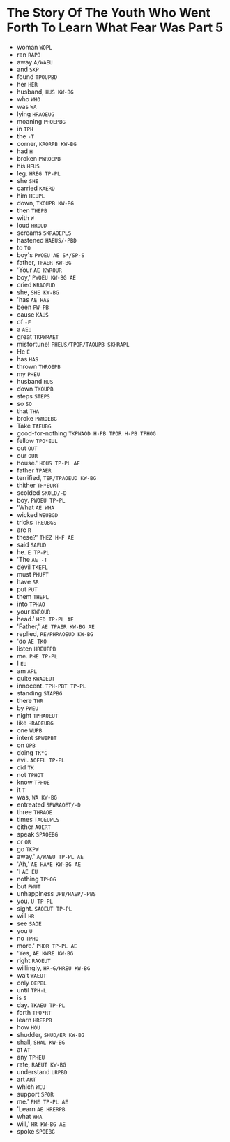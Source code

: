 # The Story Of The Youth Who Went Forth To Learn What Fear Was Part 5

* woman `WOPL`
* ran `RAPB`
* away `A/WAEU`
* and `SKP`
* found `TPOUPBD`
* her `HER`
* husband, `HUS KW-BG`
* who `WHO`
* was `WA`
* lying `HRAOEUG`
* moaning `PHOEPBG`
* in `TPH`
* the `-T`
* corner, `KRORPB KW-BG`
* had `H`
* broken `PWROEPB`
* his `HEUS`
* leg. `HREG TP-PL`
* she `SHE`
* carried `KAERD`
* him `HEUPL`
* down, `TKOUPB KW-BG`
* then `THEPB`
* with `W`
* loud `HROUD`
* screams `SKRAOEPLS`
* hastened `HAEUS/-PBD`
* to `TO`
* boy's `PWOEU AE S*/SP-S`
* father, `TPAER KW-BG`
* 'Your `AE KWROUR`
* boy,' `PWOEU KW-BG AE`
* cried `KRAOEUD`
* she, `SHE KW-BG`
* 'has `AE HAS`
* been `PW-PB`
* cause `KAUS`
* of `-F`
* a `AEU`
* great `TKPWRAET`
* misfortune! `PHEUS/TPOR/TAOUPB SKHRAPL`
* He `E`
* has `HAS`
* thrown `THROEPB`
* my `PHEU`
* husband `HUS`
* down `TKOUPB`
* steps `STEPS`
* so `SO`
* that `THA`
* broke `PWROEBG`
* Take `TAEUBG`
* good-for-nothing `TKPWAOD H-PB TPOR H-PB TPHOG`
* fellow `TPO*EUL`
* out `OUT`
* our `OUR`
* house.' `HOUS TP-PL AE`
* father `TPAER`
* terrified, `TER/TPAOEUD KW-BG`
* thither `TH*EURT`
* scolded `SKOLD/-D`
* boy. `PWOEU TP-PL`
* 'What `AE WHA`
* wicked `WEUBGD`
* tricks `TREUBGS`
* are `R`
* these?' `THEZ H-F AE`
* said `SAEUD`
* he. `E TP-PL`
* 'The `AE -T`
* devil `TKEFL`
* must `PHUFT`
* have `SR`
* put `PUT`
* them `THEPL`
* into `TPHAO`
* your `KWROUR`
* head.' `HED TP-PL AE`
* 'Father,' `AE TPAER KW-BG AE`
* replied, `RE/PHRAOEUD KW-BG`
* 'do `AE TKO`
* listen `HREUFPB`
* me. `PHE TP-PL`
* I `EU`
* am `APL`
* quite `KWAOEUT`
* innocent. `TPH-PBT TP-PL`
* standing `STAPBG`
* there `THR`
* by `PWEU`
* night `TPHAOEUT`
* like `HRAOEUBG`
* one `WUPB`
* intent `SPWEPBT`
* on `OPB`
* doing `TK*G`
* evil. `AOEFL TP-PL`
* did `TK`
* not `TPHOT`
* know `TPHOE`
* it `T`
* was, `WA KW-BG`
* entreated `SPWRAOET/-D`
* three `THRAOE`
* times `TAOEUPLS`
* either `AOERT`
* speak `SPAOEBG`
* or `OR`
* go `TKPW`
* away.' `A/WAEU TP-PL AE`
* 'Ah,' `AE HA*E KW-BG AE`
* 'I `AE EU`
* nothing `TPHOG`
* but `PWUT`
* unhappiness `UPB/HAEP/-PBS`
* you. `U TP-PL`
* sight. `SAOEUT TP-PL`
* will `HR`
* see `SAOE`
* you `U`
* no `TPHO`
* more.' `PHOR TP-PL AE`
* 'Yes, `AE KWRE KW-BG`
* right `RAOEUT`
* willingly, `HR-G/HREU KW-BG`
* wait `WAEUT`
* only `OEPBL`
* until `TPH-L`
* is `S`
* day. `TKAEU TP-PL`
* forth `TPO*RT`
* learn `HRERPB`
* how `HOU`
* shudder, `SHUD/ER KW-BG`
* shall, `SHAL KW-BG`
* at `AT`
* any `TPHEU`
* rate, `RAEUT KW-BG`
* understand `URPBD`
* art `ART`
* which `WEU`
* support `SPOR`
* me.' `PHE TP-PL AE`
* 'Learn `AE HRERPB`
* what `WHA`
* will,' `HR KW-BG AE`
* spoke `SPOEBG`
